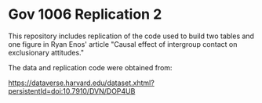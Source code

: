 # Gov 1006 Replication 2

This repository includes replication of the code used to build two tables and one figure in Ryan Enos' article "Causal effect of intergroup contact on exclusionary attitudes."

The data and replication code were obtained from:

https://dataverse.harvard.edu/dataset.xhtml?persistentId=doi:10.7910/DVN/DOP4UB

